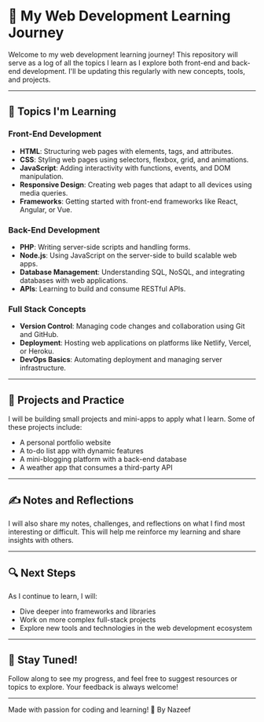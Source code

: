# 🌟 **My Web Development Learning Journey**

Welcome to my web development learning journey! This repository will serve as a log of all the topics I learn as I explore both front-end and back-end development. I'll be updating this regularly with new concepts, tools, and projects.

---

## 🧩 **Topics I'm Learning**

### **Front-End Development**
- **HTML**: Structuring web pages with elements, tags, and attributes.
- **CSS**: Styling web pages using selectors, flexbox, grid, and animations.
- **JavaScript**: Adding interactivity with functions, events, and DOM manipulation.
- **Responsive Design**: Creating web pages that adapt to all devices using media queries.
- **Frameworks**: Getting started with front-end frameworks like React, Angular, or Vue.

### **Back-End Development**
- **PHP**: Writing server-side scripts and handling forms.
- **Node.js**: Using JavaScript on the server-side to build scalable web apps.
- **Database Management**: Understanding SQL, NoSQL, and integrating databases with web applications.
- **APIs**: Learning to build and consume RESTful APIs.

### **Full Stack Concepts**
- **Version Control**: Managing code changes and collaboration using Git and GitHub.
- **Deployment**: Hosting web applications on platforms like Netlify, Vercel, or Heroku.
- **DevOps Basics**: Automating deployment and managing server infrastructure.

---

## 🎨 **Projects and Practice**
I will be building small projects and mini-apps to apply what I learn. Some of these projects include:
- A personal portfolio website
- A to-do list app with dynamic features
- A mini-blogging platform with a back-end database
- A weather app that consumes a third-party API

---

## ✍️ **Notes and Reflections**
I will also share my notes, challenges, and reflections on what I find most interesting or difficult. This will help me reinforce my learning and share insights with others.

---

## 🔍 **Next Steps**
As I continue to learn, I will:
- Dive deeper into frameworks and libraries
- Work on more complex full-stack projects
- Explore new tools and technologies in the web development ecosystem

---

## 📢 **Stay Tuned!**
Follow along to see my progress, and feel free to suggest resources or topics to explore. Your feedback is always welcome!

---

Made with passion for coding and learning! 🚀
By Nazeef
